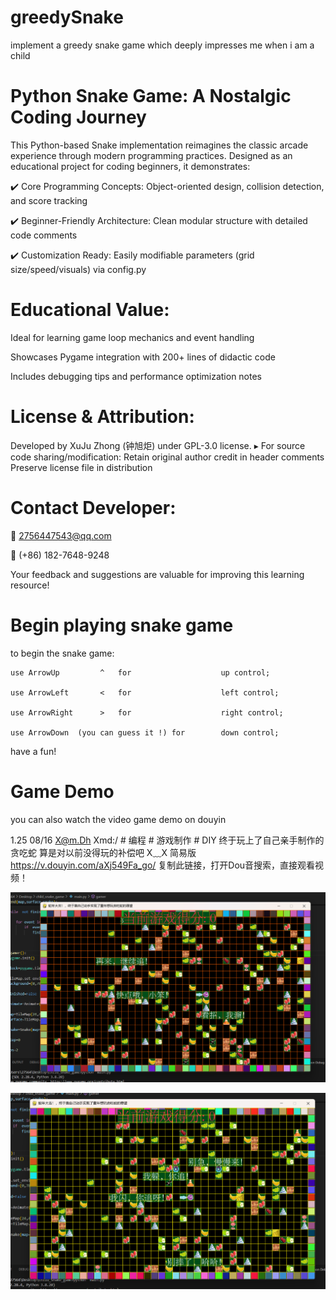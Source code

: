 # greedySnake
implement a greedy snake game  which deeply  impresses me when i am a child

# Python Snake Game: A Nostalgic Coding Journey

This Python-based Snake implementation reimagines the classic arcade experience through modern programming practices. Designed as an educational project for coding beginners, it demonstrates:

 ✔️ Core Programming Concepts: Object-oriented design, collision detection, and score tracking
 
 ✔️ Beginner-Friendly Architecture: Clean modular structure with detailed code comments
 
 ✔️ Customization Ready: Easily modifiable parameters (grid size/speed/visuals) via config.py


# Educational Value:
Ideal for learning game loop mechanics and event handling

Showcases Pygame integration with 200+ lines of didactic code

Includes debugging tips and performance optimization notes

# License & Attribution:
Developed by XuJu Zhong (钟旭炬) under GPL-3.0 license.
▸ For source code sharing/modification:
Retain original author credit in header comments
Preserve license file in distribution

# Contact Developer:
📧 2756447543@qq.com

📱 (+86) 182-7648-9248

Your feedback and suggestions are valuable for improving this learning resource!

# Begin playing snake game 
to begin the snake game:

    use ArrowUp         ^   for                    up control;
    
    use ArrowLeft       <   for                    left control; 
    
    use ArrowRight      >   for                    right control;
    
    use ArrowDown  (you can guess it !) for        down control;

have a fun!

# Game Demo
you can  also  watch the video game demo on douyin 

1.25 08/16 X@m.Dh Xmd:/ # 编程 # 游戏制作 # DIY 终于玩上了自己亲手制作的贪吃蛇 算是对以前没得玩的补偿吧 X﹏X 简易版  https://v.douyin.com/aXj549Fa_go/ 复制此链接，打开Dou音搜索，直接观看视频！ 

![image](game_snap.png)

![image](game_snap2.png)
